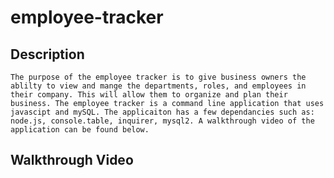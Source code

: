 # employee-tracker

## Description
    The purpose of the employee tracker is to give business owners the ablilty to view and mange the departments, roles, and employees in their company. This will allow them to organize and plan their business. The employee tracker is a command line application that uses javascipt and mySQL. The applicaiton has a few dependancies such as: node.js, console.table, inquirer, mysql2. A walkthrough video of the application can be found below.

## Walkthrough Video
